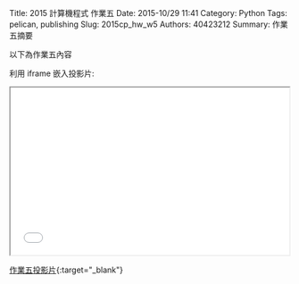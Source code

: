 Title: 2015 計算機程式 作業五
Date: 2015-10/29 11:41
Category: Python
Tags: pelican, publishing
Slug: 2015cp_hw_w5
Authors: 40423212
Summary: 作業五摘要

以下為作業五內容

利用 iframe 嵌入投影片:

<iframe src="40423212_cp_w5_p.html" width="500" height="300"></iframe>

[作業五投影片](40423212_cp_w5_p.html){:target="_blank"}